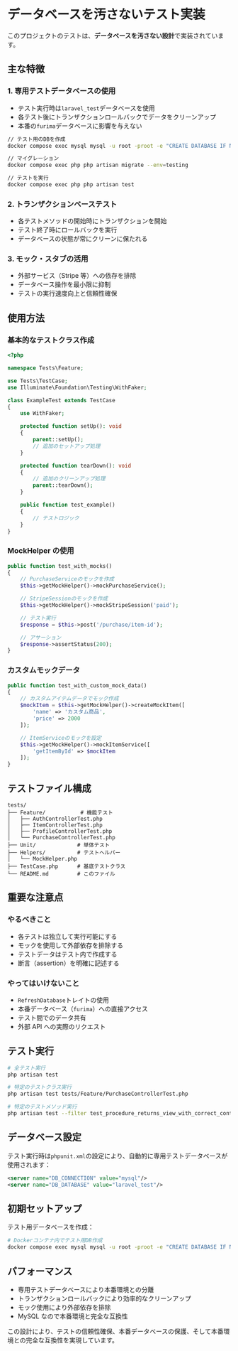 # データベースを汚さないテスト実装

このプロジェクトのテストは、**データベースを汚さない設計**で実装されています。

## 主な特徴

### 1. 専用テストデータベースの使用

-   テスト実行時は`laravel_test`データベースを使用
-   各テスト後にトランザクションロールバックでデータをクリーンアップ
-   本番の`furima`データベースに影響を与えない

```bash
// テスト用のDBを作成
docker compose exec mysql mysql -u root -proot -e "CREATE DATABASE IF NOT EXISTS laravel_test;"

// マイグレーション
docker compose exec php php artisan migrate --env=testing

// テストを実行
docker compose exec php php artisan test
```

### 2. トランザクションベーステスト

-   各テストメソッドの開始時にトランザクションを開始
-   テスト終了時にロールバックを実行
-   データベースの状態が常にクリーンに保たれる

### 3. モック・スタブの活用

-   外部サービス（Stripe 等）への依存を排除
-   データベース操作を最小限に抑制
-   テストの実行速度向上と信頼性確保

## 使用方法

### 基本的なテストクラス作成

```php
<?php

namespace Tests\Feature;

use Tests\TestCase;
use Illuminate\Foundation\Testing\WithFaker;

class ExampleTest extends TestCase
{
    use WithFaker;

    protected function setUp(): void
    {
        parent::setUp();
        // 追加のセットアップ処理
    }

    protected function tearDown(): void
    {
        // 追加のクリーンアップ処理
        parent::tearDown();
    }

    public function test_example()
    {
        // テストロジック
    }
}
```

### MockHelper の使用

```php
public function test_with_mocks()
{
    // PurchaseServiceのモックを作成
    $this->getMockHelper()->mockPurchaseService();

    // StripeSessionのモックを作成
    $this->getMockHelper()->mockStripeSession('paid');

    // テスト実行
    $response = $this->post('/purchase/item-id');

    // アサーション
    $response->assertStatus(200);
}
```

### カスタムモックデータ

```php
public function test_with_custom_mock_data()
{
    // カスタムアイテムデータでモック作成
    $mockItem = $this->getMockHelper()->createMockItem([
        'name' => 'カスタム商品',
        'price' => 2000
    ]);

    // ItemServiceのモックを設定
    $this->getMockHelper()->mockItemService([
        'getItemById' => $mockItem
    ]);
}
```

## テストファイル構成

```
tests/
├── Feature/           # 機能テスト
│   ├── AuthControllerTest.php
│   ├── ItemControllerTest.php
│   ├── ProfileControllerTest.php
│   └── PurchaseControllerTest.php
├── Unit/             # 単体テスト
├── Helpers/          # テストヘルパー
│   └── MockHelper.php
├── TestCase.php      # 基底テストクラス
└── README.md         # このファイル
```

## 重要な注意点

### やるべきこと

-   各テストは独立して実行可能にする
-   モックを使用して外部依存を排除する
-   テストデータはテスト内で作成する
-   断言（assertion）を明確に記述する

### やってはいけないこと

-   `RefreshDatabase`トレイトの使用
-   本番データベース（`furima`）への直接アクセス
-   テスト間でのデータ共有
-   外部 API への実際のリクエスト

## テスト実行

```bash
# 全テスト実行
php artisan test

# 特定のテストクラス実行
php artisan test tests/Feature/PurchaseControllerTest.php

# 特定のテストメソッド実行
php artisan test --filter test_procedure_returns_view_with_correct_contract
```

## データベース設定

テスト実行時は`phpunit.xml`の設定により、自動的に専用テストデータベースが使用されます：

```xml
<server name="DB_CONNECTION" value="mysql"/>
<server name="DB_DATABASE" value="laravel_test"/>
```

## 初期セットアップ

テスト用データベースを作成：

```bash
# Dockerコンテナ内でテスト用DB作成
docker compose exec mysql mysql -u root -proot -e "CREATE DATABASE IF NOT EXISTS laravel_test;"
```

## パフォーマンス

-   専用テストデータベースにより本番環境との分離
-   トランザクションロールバックにより効率的なクリーンアップ
-   モック使用により外部依存を排除
-   MySQL なので本番環境と完全な互換性

この設計により、テストの信頼性確保、本番データベースの保護、そして本番環境との完全な互換性を実現しています。
